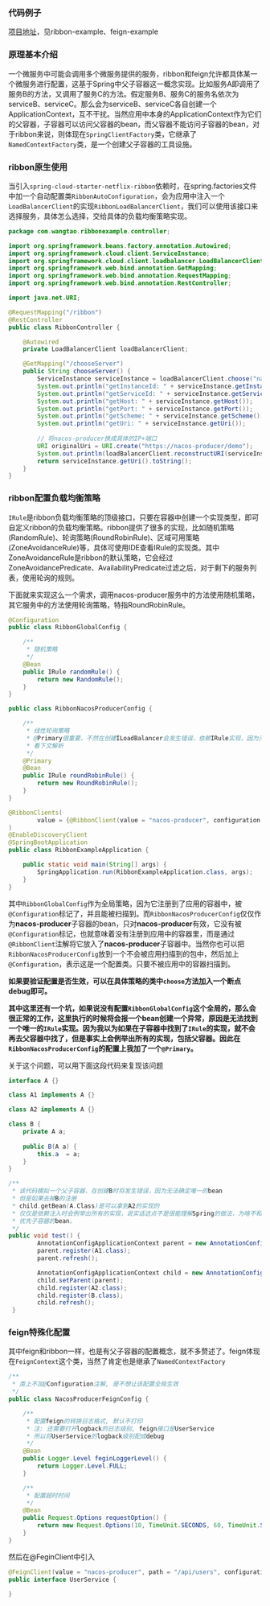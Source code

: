 ### 代码例子

[项目地址](https://github.com/wangtaoj/SpringCloudAlibaba)，见ribbon-example、feign-example

### 原理基本介绍

一个微服务中可能会调用多个微服务提供的服务，ribbon和feign允许都具体某一个微服务进行配置，这基于Spring中父子容器这一概念实现。比如服务A即调用了服务B的方法，又调用了服务C的方法。假定服务B、服务C的服务名依次为serviceB、serviceC。那么会为serviceB、serviceC各自创建一个ApplicationContext，互不干扰。当然应用中本身的ApplicationContext作为它们的父容器，子容器可以访问父容器的bean，而父容器不能访问子容器的bean，对于ribbon来说，则体现在`SpringClientFactory`类，它继承了`NamedContextFactory`类，是一个创建父子容器的工具设施。

### ribbon原生使用

当引入`spring-cloud-starter-netflix-ribbon`依赖时，在spring.factories文件中加一个自动配置类`RibbonAutoConfiguration`，会为应用中注入一个`LoadBalancerClient`的实现`RibbonLoadBalancerClient`，我们可以使用该接口来选择服务，具体怎么选择，交给具体的负载均衡策略实现。

```java
package com.wangtao.ribbonexample.controller;

import org.springframework.beans.factory.annotation.Autowired;
import org.springframework.cloud.client.ServiceInstance;
import org.springframework.cloud.client.loadbalancer.LoadBalancerClient;
import org.springframework.web.bind.annotation.GetMapping;
import org.springframework.web.bind.annotation.RequestMapping;
import org.springframework.web.bind.annotation.RestController;

import java.net.URI;

@RequestMapping("/ribbon")
@RestController
public class RibbonController {

    @Autowired
    private LoadBalancerClient loadBalancerClient;

    @GetMapping("/chooseServer")
    public String chooseServer() {
        ServiceInstance serviceInstance = loadBalancerClient.choose("nacos-producer");
        System.out.println("getInstanceId: " + serviceInstance.getInstanceId());
        System.out.println("getServiceId: " + serviceInstance.getServiceId());
        System.out.println("getHost: " + serviceInstance.getHost());
        System.out.println("getPort: " + serviceInstance.getPort());
        System.out.println("getScheme: " + serviceInstance.getScheme());
        System.out.println("getUri: " + serviceInstance.getUri());
		
        // 将nacos-producer换成具体的IP+端口
        URI originalUri = URI.create("https://nacos-producer/demo");
        System.out.println(loadBalancerClient.reconstructURI(serviceInstance, originalUri));
        return serviceInstance.getUri().toString();
    }
}

```



### ribbon配置负载均衡策略

`IRule`是ribbon负载均衡策略的顶级接口，只要在容器中创建一个实现类型，即可自定义ribbon的负载均衡策略。ribbon提供了很多的实现，比如随机策略(RandomRule)、轮询策略(RoundRobinRule)、区域可用策略(ZoneAvoidanceRule)等，具体可使用IDE查看IRule的实现类。其中ZoneAvoidanceRule是ribbon的默认策略，它会经过ZoneAvoidancePredicate、AvailabilityPredicate过滤之后，对于剩下的服务列表，使用轮询的规则。

下面就来实现这么一个需求，调用nacos-producer服务中的方法使用随机策略，其它服务中的方法使用轮询策略，特指RoundRobinRule。

```java
@Configuration
public class RibbonGlobalConfig {

    /**
     * 随机策略
     */
    @Bean
    public IRule randomRule() {
        return new RandomRule();
    }
}

```

```java
public class RibbonNacosProducerConfig {

    /**
     * 线性轮询策略
     * @Primary很重要，不然在创建ILoadBalancer会发生错误，依赖IRule实现，因为无法找到唯一的实现
     * 看下文解析
     */
    @Primary
    @Bean
    public IRule roundRobinRule() {
        return new RoundRobinRule();
    }
}

```

```java
@RibbonClients(
        value = {@RibbonClient(value = "nacos-producer", configuration = RibbonNacosProducerConfig.class)}
)
@EnableDiscoveryClient
@SpringBootApplication
public class RibbonExampleApplication {

    public static void main(String[] args) {
        SpringApplication.run(RibbonExampleApplication.class, args);
    }
}
```

其中`RibbonGlobalConfig`作为全局策略，因为它注册到了应用的容器中，被`@Configuration`标记了，并且能被扫描到。而`RibbonNacosProducerConfig`仅仅作为**nacos-producer**子容器的bean，只对**nacos-producer**有效，它没有被`@Configuration`标记，也就意味着没有注册到应用中的容器里，而是通过`@RibbonClient`注解将它放入了**nacos-producer**子容器中。当然你也可以把`RibbonNacosProducerConfig`放到一个不会被应用扫描到的包中，然后加上`@Configuration`，表示这是一个配置类。只要不被应用中的容器扫描到。

**如果要验证配置是否生效，可以在具体策略的类中`choose`方法加入一个断点debug即可。**

**其中这里还有一个坑，如果说没有配置`RibbonGlobalConfig`这个全局的，那么会很正常的工作，这里执行的时候将会报一个bean创建一个异常，原因是无法找到一个唯一的`IRule`实现。因为我以为如果在子容器中找到了`IRule`的实现，就不会再去父容器中找了，但是事实上会例举出所有的实现，包括父容器。因此在`RibbonNacosProducerConfig`的配置上我加了一个`@Primary`。**

关于这个问题，可以用下面这段代码来复现该问题

```java
interface A {}

class A1 implements A {}

class A2 implements A {}

class B {
    private A a;
    
    public B(A a) {
        this.a  = a;
    }
} 

/**
 * 该代码模拟一个父子容器，在创建B时将发生错误，因为无法确定唯一的bean
 * 但是如果去掉B的注册
 * child.getBean(A.Class)是可以拿到A2的实现的
 * 仅仅是依赖注入时会例举出所有的实现，说实话这点不是很能理解Spring的做法，为啥不和getBean方法一样
 * 优先子容器的bean。
 */
public void test() {
        AnnotationConfigApplicationContext parent = new AnnotationConfigApplicationContext();
        parent.register(A1.class);
        parent.refresh();

        AnnotationConfigApplicationContext child = new AnnotationConfigApplicationContext();
        child.setParent(parent);
        child.register(A2.class);
        child.register(B.class);
        child.refresh();
 }
```

### feign特殊化配置

其中feign和ribbon一样，也是有父子容器的配置概念，就不多赘述了。feign体现在`FeignContext`这个类，当然了肯定也是继承了`NamedContextFactory`

```java
/**
 * 类上不加@Configuration注解, 是不想让该配置全局生效
 */
public class NacosProducerFeignConfig {

    /**
     * 配置feign的转换日志格式, 默认不打印
     * 注: 还需要打开logback的日志级别, feign接口是UserService
     * 所以将UserService的logback级别配成debug
     */
    @Bean
    public Logger.Level feginLoggerLevel() {
        return Logger.Level.FULL;
    }

    /**
     * 配置超时时间
     */
    @Bean
    public Request.Options requestOption() {
        return new Request.Options(10, TimeUnit.SECONDS, 60, TimeUnit.SECONDS, true);
    }
}

```

然后在@FeginClient中引入

```java
@FeignClient(value = "nacos-producer", path = "/api/users", configuration = NacosProducerFeignConfig.class)
public interface UserService {

}
```

